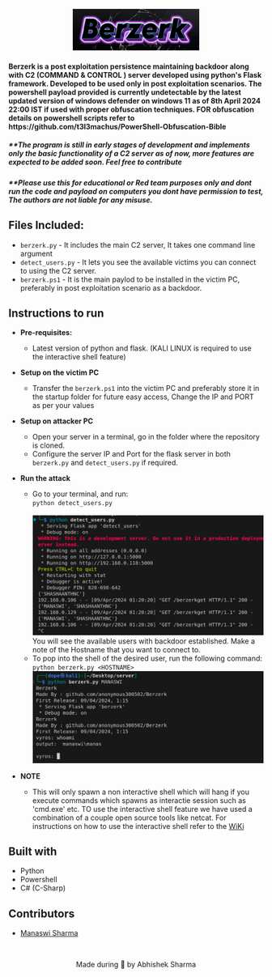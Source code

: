 
<p align = "center"><img src = "logo.png" width = "250"></p>
 <p align="left">
	<h4 align="left"> Berzerk is a post exploitation persistence maintaining backdoor along with C2 (COMMAND &amp; CONTROL ) server developed using python's Flask framework. Developed to be used only in post exploitation scenarios. The powershell payload provided is currently undetectable by the latest updated version of windows defender on windows 11 as of 8th April 2024 22:00 IST if used with proper obfuscation techniques. 
FOR obfuscation details on powershell scripts refer to https://github.com/t3l3machus/PowerShell-Obfuscation-Bible 
<h4></p>
<p>
<h5 align = "left"> **The program is still in early stages of development and implements only the basic functionality of a C2 server as of now, more features are expected to be added soon. Feel free to contribute</h5>
</p>
<p>
<h5 align = "left"> **Please use this for educational or Red team purposes only and dont run the code and payload on computers you dont have permission to test, The authors are not liable for any misuse.</h5>
</p>

## Files Included:
- `berzerk.py` - It includes the main C2 server, It takes one command line argument
- `detect_users.py` - It lets you see the available victims you can connect to using the C2 server.
- `berzerk.ps1` - It is the main paylod to be installed in the victim PC, preferably in post exploitation scenario as a backdoor.

## Instructions to run
* __Pre-requisites:__
	-  Latest version of python and flask. (KALI LINUX is required to use the interactive shell feature)

* __Setup on the victim PC__
	- Transfer the `berzerk.ps1` into the victim PC and preferably store it in the startup folder for future easy access, Change the IP and PORT as per your values

* __Setup on attacker PC__
  - Open your server in a terminal, go in the folder where the repository is cloned.
  - Configure the server IP and Port for the flask server in both `berzerk.py` and `detect_users.py` if required.
* __Run the attack__
     - Go to your terminal, and run:
     <br>```python detect_users.py```<br>
     <br><img src = "available users.png" width = "500"><br>
     You will see the available users with backdoor established. Make a note of the Hostname that you want to connect to.<br>
     - To pop into the shell of the desired user, run the following command:
        ```python berzerk.py <HOSTNAME>```
	<br><img src = "shell.png" width = "500"><br>

 * __NOTE__
      - This will only spawn a non interactive shell which will hang if you execute commands which spawns as interactie session such as 'cmd.exe' etc. TO use the interactive shell feature we have used a combination of a couple open source tools like netcat. For instructions on how to use the interactive shell refer to the [WiKi](https://github.com/anonymous300502/Berzerk/wiki)

## Built with
- Python
- Powershell
- C# (C-Sharp)

## Contributors
* [Manaswi Sharma](https://github.com/manaswii)

<br>
<p align="center">
	Made during 🌙 by Abhishek Sharma
</p>
